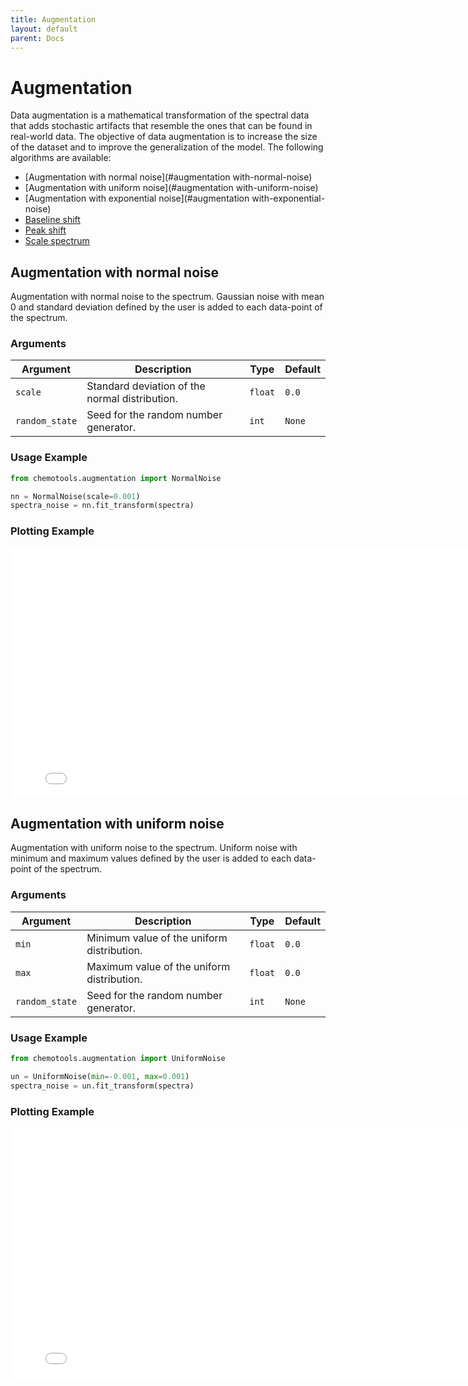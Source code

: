 ```yaml
---
title: Augmentation
layout: default
parent: Docs
---
```


# __Augmentation__

Data augmentation is a mathematical transformation of the spectral data that adds stochastic artifacts that resemble the ones that can be found in real-world data. The objective of data augmentation is to increase the size of the dataset and to improve the generalization of the model. The following algorithms are available:

- [Augmentation with normal noise](#augmentation with-normal-noise)
- [Augmentation with uniform noise](#augmentation with-uniform-noise)
- [Augmentation with exponential noise](#augmentation with-exponential-noise)
- [Baseline shift](#baseline-shift)
- [Peak shift](#peak-shift)
- [Scale spectrum](#scale-spectrum)

## __Augmentation with normal noise__
Augmentation with normal noise to the spectrum. Gaussian noise with mean 0 and standard deviation defined by the user is added to each data-point of the spectrum.

### __Arguments__

| Argument | Description | Type | Default |
| --- | --- | --- | --- |
| ```scale``` | Standard deviation of the normal distribution. | ```float``` | ```0.0``` |
| ```random_state``` | Seed for the random number generator. | ```int``` | ```None``` |

### __Usage Example__
    
```python
from chemotools.augmentation import NormalNoise

nn = NormalNoise(scale=0.001)
spectra_noise = nn.fit_transform(spectra)
```

### __Plotting Example__

<iframe src="figures/normal_noise_augmentation.html" width="800px" height="400px" style="border: none;"></iframe>

## __Augmentation with uniform noise__
Augmentation with uniform noise to the spectrum. Uniform noise with minimum and maximum values defined by the user is added to each data-point of the spectrum.

### __Arguments__

| Argument | Description | Type | Default |
| --- | --- | --- | --- |
| ```min``` | Minimum value of the uniform distribution. | ```float``` | ```0.0``` |
| ```max``` | Maximum value of the uniform distribution. | ```float``` | ```0.0``` |
| ```random_state``` | Seed for the random number generator. | ```int``` | ```None``` |

### __Usage Example__
    
```python
from chemotools.augmentation import UniformNoise

un = UniformNoise(min=-0.001, max=0.001)
spectra_noise = un.fit_transform(spectra)
```

### __Plotting Example__

<iframe src="figures/uniform_noise_augmentation.html" width="800px" height="400px" style="border: none;"></iframe>

